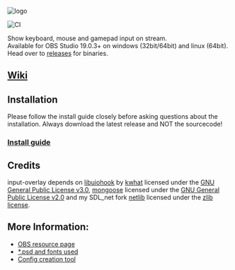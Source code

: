 ![logo](https://i.imgur.com/nPgpsRx.png)

![CI](https://github.com/univrsal/input-overlay/workflows/CI/badge.svg)

Show keyboard, mouse and gamepad input on stream.\
Available for OBS Studio 19.0.3+ on windows (32bit/64bit) and linux (64bit).
Head over to [releases](https://github.com/univrsal/input-overlay/releases) for binaries.
## [Wiki](https://github.com/univrsal/input-overlay/wiki)
## Installation
Please follow the install guide closely before asking questions about the installation.
Always download the latest release and NOT the sourcecode!
### [Install guide](https://vimeo.com/229296849)

## Credits
input-overlay depends on [libuiohook](https://github.com/kwhat/libuiohook) by [kwhat](https://github.com/kwhat) licensed under the [GNU General Public License v3.0](https://www.gnu.org/licenses/gpl-3.0.txt), [mongoose](https://github.com/cesanta/mongoose) licensed under the [GNU General Public License v2.0](https://www.gnu.org/licenses/gpl-2.0.txt) and my SDL_net fork [netlib](https://github.com/univrsal/netlib) licensed under the [zlib license](https://www.zlib.net/zlib_license.html).

## More Information:
- [OBS resource page](https://obsproject.com/forum/resources/input-overlay.552/)
- [*.psd and fonts used](https://goo.gl/kyyoXx)
- [Config creation tool](https://univrsal.github.io/input-overlay/cct/)
